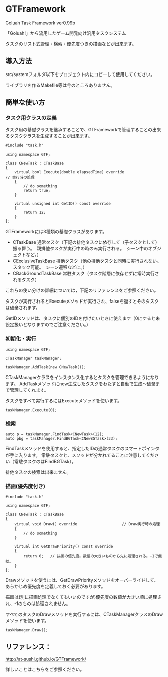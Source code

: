 # GTFramework
Goluah Task Framework ver0.99b

「Goluah!」から流用したゲーム開発向け汎用タスクシステム

タスクのリスト式管理・検索・優先度つきの描画などが出来ます。

## 導入方法
src/systemフォルダ以下をプロジェクト内にコピーして使用してください。

ライブラリを作るMakefile等は今のところありません。

## 簡単な使い方
### タスク用クラスの定義
タスク用の基礎クラスを継承することで、GTFrameworkで管理することの出来るタスククラスを生成することが出来ます。

    #include "task.h"
    
    using namespace GTF;
    
    class CNewTask : CTaskBase
    {
        virtual bool Execute(double elapsedTime) override					// 実行時の処理
        {
            // do something
            return true;
        }
        
        virtual unsigned int GetID() const override
        {
            return 12;
        }
    };
    
GTFrameworkには3種類の基礎クラスがあります。

* CTaskBase 通常タスク（下記の排他タスクに依存して（子タスクとして）振る舞う。　親排他タスクが実行中の時のみ実行される。　シーン中のオブジェクトなど。）
* CExclusiveTaskBase 排他タスク（他の排他タスクと同時に実行されない。　スタック可能。　シーン遷移などに。）
* CBackGroundTaskBase 常駐タスク（タスク階層に依存せずに常時実行されるタスク）

これらの使い分けの詳細については，下記のリファレンスをご参照ください。

タスクが実行されるとExecuteメソッドが実行され、falseを返すとそのタスクは破棄されます。

GetIDメソッドは、タスクに個別のIDを付けたいときに使えます（0にすると未設定扱いとなりますのでご注意ください。）

### 初期化・実行
    using namespace GTF;
    
    CTaskManager taskManager;
    
    taskManager.AddTask(new CNewTask());

CTaskManagerクラスをインスタンス化するとタスクを管理できるようになります。
AddTaskメソッドにnew生成したタスクをわたすと自動で生成～破棄まで管理してくれます。

タスクをすべて実行するにはExecuteメソッドを使います。

    taskManager.Execute(0);

### 検索
    auto p = taskManager.FindTask<CNewTask>(12);
    auto pbg = taskManager.FindBGTask<CNewBGTask>(33);

FindTaskメソッドを使用すると、指定したIDの通常タスクのスマートポインタが手に入ります。
常駐タスクと、メソッドが分かれてることに注意してください（常駐タスクのはFindBGTask）。

排他タスクの検索は出来ません。

### 描画(優先度付き)
    #include "task.h"
    
    using namespace GTF;
    
    class CNewTask : CTaskBase
    {
        virtual void Draw() override					// Draw実行時の処理
        {
            // do something
        }
        
        virtual int GetDrawPriority() const override
        {
            return 0;	// 描画の優先度。数値の大きいものから先に処理される。-1で無効。
        }
    };
    
Drawメソッドを使うには、GetDrawPriorityメソッドをオーバーライドして、
あらかじめ優先度を定義しておく必要があります。

描画は(別に描画処理でなくてもいいのですが)優先度の数値が大きい順に処理され、-1のものは処理されません。

すべてのタスクのDrawメソッドを実行するには、CTaskManagerクラスのDrawメソッドを使います。

    taskManager.Draw();

## リファレンス：
http://at-sushi.github.io/GTFramework/

詳しいことはこちらをご参照ください。
